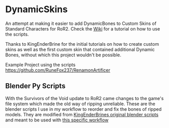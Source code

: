 # DynamicSkins
An attempt at making it easier to add DynamicBones to Custom Skins of Standard Characters for RoR2.
Check the [Wiki](https://github.com/RuneFox237/DynamicSkins/wiki) for a tutorial on how to use the scripts.

Thanks to KingEnderBrine for the initial tutorials on how to create custom skins as well as the first custom skin that contained additional Dynamic Bones, without which this project wouldn't be possible. 

Example Project using the scripts
https://github.com/RuneFox237/RenamonArtificer

## Blender Py Scripts
With the Survivors of the Void update to RoR2 came changes to the game's file system which made the old way of ripping unreliable. These are the blender scripts I use in my workflow to reorder and fix the bones of ripped models. They are modified from [KingEnderBrines original blender scripts](https://github.com/KingEnderBrine/-RoR2-BlenderScripts) and meant to be used with [this specific workflow](https://github.com/RuneFox237/DynamicSkins/wiki/Ripping-Characters-for-skins-from-RoR2-Post-SotV)
